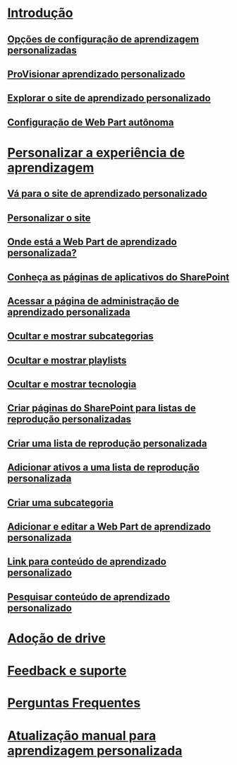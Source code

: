 # [Introdução](index.md)
## [Opções de configuração de aprendizagem personalizadas](custom_setupoptions.md)
## [ProVisionar aprendizado personalizado](custom_provision.md)
## [Explorar o site de aprendizado personalizado](sitecontent.md)
## [Configuração de Web Part autônoma](custom_manualsetup.md)
# [Personalizar a experiência de aprendizagem](custom_overview.md)
## [Vá para o site de aprendizado personalizado](custom_goto.md)
## [Personalizar o site](custom_edithelp.md)
## [Onde está a Web Part de aprendizado personalizada?](custom_whereiswebpart.md)
## [Conheça as páginas de aplicativos do SharePoint](custom_apppages.md)
## [Acessar a página de administração de aprendizado personalizada](custom_accessadmin.md)
## [Ocultar e mostrar subcategorias](custom_hideshowsub.md)
## [Ocultar e mostrar playlists](custom_hideshowplaylists.md)
## [Ocultar e mostrar tecnologia](custom_hideshowtech.md)
## [Criar páginas do SharePoint para listas de reprodução personalizadas](custom_createnewpage.md)
## [Criar uma lista de reprodução personalizada](custom_createnewplaylist.md)
## [Adicionar ativos a uma lista de reprodução personalizada](custom_addassets.md)
## [Criar uma subcategoria](custom_createnewcat.md)
## [Adicionar e editar a Web Part de aprendizado personalizada](custom_addwebpart.md)
## [Link para conteúdo de aprendizado personalizado](custom_linking.md)
## [Pesquisar conteúdo de aprendizado personalizado](custom_search.md)
# [Adoção de drive](driveadoption.md)
# [Feedback e suporte](feedback.md)
# [Perguntas Frequentes](faq.md)
# [Atualização manual para aprendizagem personalizada](custom_upgrade.md)

